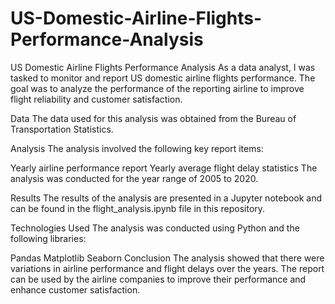 # US-Domestic-Airline-Flights-Performance-Analysis

US Domestic Airline Flights Performance Analysis
As a data analyst, I was tasked to monitor and report US domestic airline flights performance. The goal was to analyze the performance of the reporting airline to improve flight reliability and customer satisfaction.

Data
The data used for this analysis was obtained from the Bureau of Transportation Statistics.

Analysis
The analysis involved the following key report items:

Yearly airline performance report
Yearly average flight delay statistics
The analysis was conducted for the year range of 2005 to 2020.

Results
The results of the analysis are presented in a Jupyter notebook and can be found in the flight_analysis.ipynb file in this repository.

Technologies Used
The analysis was conducted using Python and the following libraries:

Pandas
Matplotlib
Seaborn
Conclusion
The analysis showed that there were variations in airline performance and flight delays over the years. The report can be used by the airline companies to improve their performance and enhance customer satisfaction.
